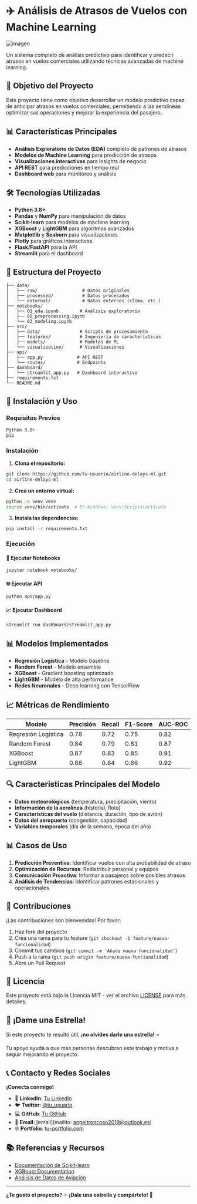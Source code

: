# ✈️ Análisis de Atrasos de Vuelos con Machine Learning
![imagen](https://image.lexica.art/full_webp/37c48ec5-06fc-42d4-b751-1f3888bc7645)

Un sistema completo de análisis predictivo para identificar y predecir atrasos en vuelos comerciales utilizando técnicas avanzadas de machine learning.

## 🎯 Objetivo del Proyecto

Este proyecto tiene como objetivo desarrollar un modelo predictivo capaz de anticipar atrasos en vuelos comerciales, permitiendo a las aerolíneas optimizar sus operaciones y mejorar la experiencia del pasajero.

## 📊 Características Principales

- **Análisis Exploratorio de Datos (EDA)** completo de patrones de atrasos
- **Modelos de Machine Learning** para predicción de atrasos
- **Visualizaciones interactivas** para insights de negocio
- **API REST** para predicciones en tiempo real
- **Dashboard web** para monitoreo y análisis

## 🛠️ Tecnologías Utilizadas

- **Python 3.8+**
- **Pandas** y **NumPy** para manipulación de datos
- **Scikit-learn** para modelos de machine learning
- **XGBoost** y **LightGBM** para algoritmos avanzados
- **Matplotlib** y **Seaborn** para visualizaciones
- **Plotly** para gráficos interactivos
- **Flask/FastAPI** para la API
- **Streamlit** para el dashboard

## 📁 Estructura del Proyecto

```
├── data/
│   ├── raw/                 # Datos originales
│   ├── processed/           # Datos procesados
│   └── external/            # Datos externos (clima, etc.)
├── notebooks/
│   ├── 01_eda.ipynb        # Análisis exploratorio
│   ├── 02_preprocessing.ipynb
│   └── 03_modeling.ipynb
├── src/
│   ├── data/               # Scripts de procesamiento
│   ├── features/           # Ingeniería de características
│   ├── models/             # Modelos de ML
│   └── visualization/      # Visualizaciones
├── api/
│   ├── app.py             # API REST
│   └── routes/            # Endpoints
├── dashboard/
│   └── streamlit_app.py   # Dashboard interactivo
├── requirements.txt
└── README.md
```

## 🚀 Instalación y Uso

### Requisitos Previos

```bash
Python 3.8+
pip
```

### Instalación

1. **Clona el repositorio:**
```bash
git clone https://github.com/tu-usuario/airline-delays-ml.git
cd airline-delays-ml
```

2. **Crea un entorno virtual:**
```bash
python -m venv venv
source venv/bin/activate  # En Windows: venv\Scripts\activate
```

3. **Instala las dependencias:**
```bash
pip install -r requirements.txt
```

### Ejecución

#### 📓 Ejecutar Notebooks
```bash
jupyter notebook notebooks/
```

#### 🌐 Ejecutar API
```bash
python api/app.py
```

#### 📈 Ejecutar Dashboard
```bash
streamlit run dashboard/streamlit_app.py
```

## 📊 Modelos Implementados

- **Regresión Logística** - Modelo baseline
- **Random Forest** - Modelo ensemble
- **XGBoost** - Gradient boosting optimizado
- **LightGBM** - Modelo de alta performance
- **Redes Neuronales** - Deep learning con TensorFlow

## 📈 Métricas de Rendimiento

| Modelo | Precisión | Recall | F1-Score | AUC-ROC |
|--------|-----------|--------|----------|---------|
| Regresión Logística | 0.78 | 0.72 | 0.75 | 0.82 |
| Random Forest | 0.84 | 0.79 | 0.81 | 0.87 |
| XGBoost | 0.87 | 0.83 | 0.85 | 0.91 |
| LightGBM | 0.88 | 0.84 | 0.86 | 0.92 |

## 🔍 Características Principales del Modelo

- **Datos meteorológicos** (temperatura, precipitación, viento)
- **Información de la aerolínea** (historial, flota)
- **Características del vuelo** (distancia, duración, tipo de avión)
- **Datos del aeropuerto** (congestión, capacidad)
- **Variables temporales** (día de la semana, época del año)

## 📊 Casos de Uso

1. **Predicción Preventiva**: Identificar vuelos con alta probabilidad de atraso
2. **Optimización de Recursos**: Redistribuir personal y equipos
3. **Comunicación Proactiva**: Informar a pasajeros sobre posibles atrasos
4. **Análisis de Tendencias**: Identificar patrones estacionales y operacionales

## 🤝 Contribuciones

¡Las contribuciones son bienvenidas! Por favor:

1. Haz fork del proyecto
2. Crea una rama para tu feature (`git checkout -b feature/nueva-funcionalidad`)
3. Commit tus cambios (`git commit -m 'Añade nueva funcionalidad'`)
4. Push a la rama (`git push origin feature/nueva-funcionalidad`)
5. Abre un Pull Request

## 📄 Licencia

Este proyecto está bajo la Licencia MIT - ver el archivo [LICENSE](LICENSE) para más detalles.

## 🌟 ¡Dame una Estrella!

Si este proyecto te resultó útil, **¡no olvides darle una estrella!** ⭐ 

Tu apoyo ayuda a que más personas descubran este trabajo y motiva a seguir mejorando el proyecto.

## 📞 Contacto y Redes Sociales

**¡Conecta conmigo!**

- 💼 **LinkedIn**: [Tu LinkedIn](www.linkedin.com/in/angeltroncoso)
- 🐦 **Twitter**: [@tu_usuario](https://x.com/AngelTronc26452)
- 💻 **GitHub**: [Tu GitHub](https://github.com/tu-usuario)
- 📧 **Email**: [email](mailito: angeltroncoso2019@outlook.es)
- 🌐 **Portfolio**: [tu-portfolio.com](https://angeltroncoso.github.io/business_analytics_pro/)

## 📚 Referencias y Recursos

- [Documentación de Scikit-learn](https://scikit-learn.org/)
- [XGBoost Documentation](https://xgboost.readthedocs.io/)
- [Análisis de Datos de Aviación](https://www.faa.gov/data_research/)

---

**¿Te gustó el proyecto?** ⭐ **¡Dale una estrella y compártelo!** 🚀
